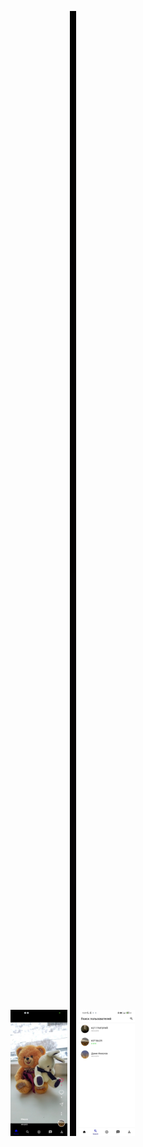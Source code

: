 <p float="left">
  <img src="https://github.com/kiselyv77/RsesTok/blob/master/screenshots/Home.jpg" width="18%" height="18%"/>
   <img src="https://github.com/kiselyv77/RsesTok/blob/master/screenshots/spacer.jpg" width="2%" height="1800px"/>
  
  <img src="https://github.com/kiselyv77/RsesTok/blob/master/screenshots/Search.jpg" width="18%" height="18%"/>
</p>
    
    
